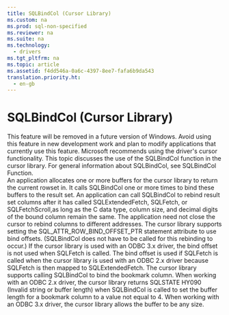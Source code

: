 ```yaml
---
title: SQLBindCol (Cursor Library)
ms.custom: na
ms.prod: sql-non-specified
ms.reviewer: na
ms.suite: na
ms.technology: 
  - drivers
ms.tgt_pltfrm: na
ms.topic: article
ms.assetid: f4dd546a-0a6c-4397-8ee7-fafa6b9da543
translation.priority.ht: 
  - en-gb
---
```

# SQLBindCol (Cursor Library)
<?xml version="1.0" encoding="utf-8"?>
<developerReferenceWithoutSyntaxDocument xmlns="http://ddue.schemas.microsoft.com/authoring/2003/5" xmlns:xlink="http://www.w3.org/1999/xlink" xmlns:xsi="http://www.w3.org/2001/XMLSchema-instance" xsi:schemaLocation="http://ddue.schemas.microsoft.com/authoring/2003/5 http://dduestorage.blob.core.windows.net/ddueschema/developer.xsd">
  <introduction>
    <alert class="important">
      <para>This feature will be removed in a future version of Windows. Avoid using this feature in new development work and plan to modify applications that currently use this feature. Microsoft recommends using the driver's cursor functionality.</para>
    </alert>
    <para>This topic discusses the use of the <legacyBold>SQLBindCol </legacyBold>function in the cursor library. For general information about <legacyBold>SQLBindCol</legacyBold>, see <legacyLink xlink:href="41a37655-84cd-423f-9daa-e0b47b88dc54">SQLBindCol Function</legacyLink>.</para>
  </introduction>
  <section>
    <content>
      <para>An application allocates one or more buffers for the cursor library to return the current rowset in. It calls <legacyBold>SQLBindCol</legacyBold> one or more times to bind these buffers to the result set.</para>
      <para>An application can call <legacyBold>SQLBindCol</legacyBold> to rebind result set columns after it has called <legacyBold>SQLExtendedFetch</legacyBold>, <legacyBold>SQLFetch</legacyBold>, or <legacyBold>SQLFetchScroll</legacyBold>,as long as the C data type, column size, and decimal digits of the bound column remain the same. The application need not close the cursor to rebind columns to different addresses.</para>
      <para>The cursor library supports setting the SQL_ATTR_ROW_BIND_OFFSET_PTR statement attribute to use bind offsets. (<legacyBold>SQLBindCol</legacyBold> does not have to be called for this rebinding to occur.) If the cursor library is used with an ODBC 3<legacyItalic>.x</legacyItalic> driver, the bind offset is not used when <legacyBold>SQLFetch</legacyBold> is called. The bind offset is used if <legacyBold>SQLFetch</legacyBold> is called when the cursor library is used with an ODBC 2.<legacyItalic>x</legacyItalic> driver because <legacyBold>SQLFetch</legacyBold> is then mapped to <legacyBold>SQLExtendedFetch</legacyBold>.</para>
      <para>The cursor library supports calling <legacyBold>SQLBindCol</legacyBold> to bind the bookmark column.</para>
      <para>When working with an ODBC 2.<legacyItalic>x</legacyItalic> driver, the cursor library returns SQLSTATE HY090 (Invalid string or buffer length) when <legacyBold>SQLBindCol</legacyBold> is called to set the buffer length for a bookmark column to a value not equal to 4. When working with an ODBC 3<legacyItalic>.x</legacyItalic> driver, the cursor library allows the buffer to be any size.</para>
    </content>
  </section>
  <relatedTopics />
</developerReferenceWithoutSyntaxDocument>